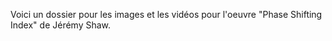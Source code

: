 Voici un dossier pour les images et les vidéos pour l'oeuvre "Phase Shifting Index" de Jérémy Shaw.
